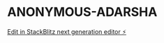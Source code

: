 # ANONYMOUS-ADARSHA

[Edit in StackBlitz next generation editor ⚡️](https://stackblitz.com/~/github.com/arjanchaudharyy/ANONYMOUS-ADARSHA)
